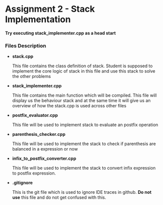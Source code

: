 # Assignment 2 - Stack Implementation

**Try executing stack_implementer.cpp as a head start**

### Files Description

* **stack.cpp**

    This file contains the class definition of stack. Student is supposed to implement the core logic of stack in this file and use this stack to solve the other problems

* **stack_implementer.cpp**

    This file contains the main function which will be compiled. This file will display us the behaviour stack and at the same time it will give us an overview of how the stack.cpp is used across other files
        

* **postfix_evaluator.cpp**

    This file will be used to implement stack to evaluate an postfix operation

* **parenthesis_checker.cpp**

    This file will be used to implement the stack to check if parenthesis are balanced in a expression or now

* **infix_to_postfix_converter.cpp**

    This file will be used to implement the stack to convert infix expression to postfix expression. 

* **.gitignore**

    This is the git file which is used to ignore IDE traces in github. **Do not use** this file and do not get confused with this. 